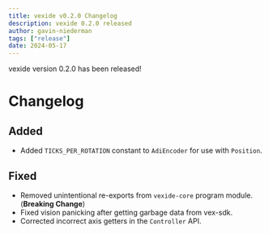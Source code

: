 ```yaml
---
title: vexide v0.2.0 Changelog
description: vexide 0.2.0 released
author: gavin-niederman
tags: ["release"]
date: 2024-05-17
---
```


vexide version 0.2.0 has been released!

# Changelog

## Added

- Added `TICKS_PER_ROTATION` constant to `AdiEncoder` for use with `Position`.

## Fixed

- Removed unintentional re-exports from `vexide-core` program module. (**Breaking Change**)
- Fixed vision panicking after getting garbage data from vex-sdk.
- Corrected incorrect axis getters in the `Controller` API.

